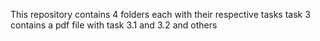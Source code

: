 This repository contains 4 folders each with their respective tasks
task 3 contains a pdf file with task 3.1 and 3.2 and others
